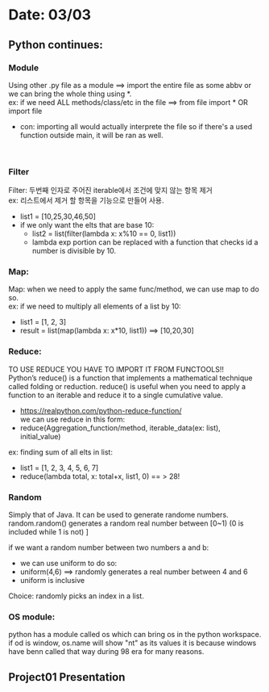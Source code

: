# Date: 03/03

## Python continues:
### Module
Using other .py file as a module ==> import the entire file as some abbv or we can bring the whole thing using *.   
ex: if we need ALL methods/class/etc in the file ==> from file import * OR import file  
  * con: importing all would actually interprete the file so if there's a used function outside main, it will be ran as well.  

<br>

### Filter
Filter: 두번째 인자로 주어진 iterable에서 조건에 맞지 않는 항목 제거  
ex: 리스트에서 제거 할 항목을 기능으로 만들어 사용.  
  * list1 = [10,25,30,46,50]  
  * if we only want the elts that are base 10:  
    * list2 = list(filter(lambda x: x%10 == 0, list1))  
    * lambda exp portion can be replaced with a function that checks id a number is divisible by 10.   

### Map:
Map: when we need to apply the same func/method, we can use map to do so.  
ex: if we need to multiply all elements of a list by 10:
  * list1 = [1, 2, 3]
  * result = list(map(lambda x: x*10, list1)) ==> [10,20,30]  

### Reduce:
TO USE REDUCE YOU HAVE TO IMPORT IT FROM FUNCTOOLS!!  
Python’s reduce() is a function that implements a mathematical technique called folding or reduction. reduce() is useful when you need to apply a function to an iterable and reduce it to a single cumulative value.  
  * https://realpython.com/python-reduce-function/  
we can use reduce in this form:  
  * reduce(Aggregation_function/method, iterable_data(ex: list), initial_value)  

ex: finding sum of all elts in list:   
  * list1 = [1, 2, 3, 4, 5, 6, 7]  
  * reduce(lambda total, x: total+x, list1, 0) == > 28!  

### Random
Simply that of Java. It can be used to generate randome numbers.  
random.random() generates a random real number between [0~1) (0 is included while 1 is not)   ]  

if we want a random number between two numbers a and b:  
  * we can use uniform to do so:
  * uniform(4,6) ==> randomly generates a real number between 4 and 6
  * uniform is inclusive  
               
Choice: randomly picks an index in a list.  


### OS module:
python has a module called os which can bring os in the python workspace.  
if od is window, os.name will show "nt" as its values it is because windows have benn called that way during 98 era for many reasons.  


## Project01 Presentation
